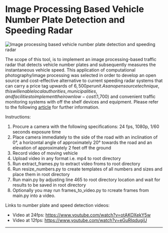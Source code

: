 # Image Processing Based Vehicle Number Plate Detection and Speeding Radar

![Image processing based vehicle number plate detection and speeding radar](https://miro.medium.com/max/700/1*lpK7KLqmbv9lhn8zOy1Epw.png)

The scope of this tool, is to implement an image processing-based traffic radar that detects vehicle number plates and subsequently measures the instantaneous vehicle speed. This application of computational photography/image processing was selected in order to develop an open source and cost-effective alternative to current speeding radar systems that can carry a price tag upwards of $6,500 per unit. As an open source technique, this will enable local authorities, municipalities, and facilities to implement their own low-cost ($1,700) and convenient traffic monitoring systems with off the shelf devices and equipment. Please refer to the following [article](https://khorasani.medium.com/image-processing-based-vehicle-number-plate-detection-and-speeding-radar-aa375952d0f6) for further information.

Instructions:

1. Procure a camera with the following specifications: 24 fps, 1080p, 1/60 seconds exposure time
2. Place camera immediately to the side of the road with an inclination of 0°, a horizontal angle 
   of approximately 20° towards the road and an elevation of approximately 2 feet off the ground
3. Record video of moving vehicle 
4. Upload video in any format i.e. mp4 to root directory
5. Run extract_frames.py to extract video froms to root directory
6. Run resize_numbers.py to create templates of all numbers and sizes and place them in root
   directory
7. Run main.py by adjusting line 465 to root directory location and wait for results to be saved
   in root directory
8. Optionally you may run frames_to_video.py to rcreate frames from main.py into a video.


Links to number plate and speed detection videos:

-	Video at 24fps: https://www.youtube.com/watch?v=otAKOXekY5w
-	Video at 12fps: https://www.youtube.com/watch?v=eGuRIqdugiU

--------------------------------------------------------------------------------------------------
